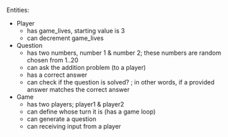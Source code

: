 Entities:
- Player
  - has game_lives, starting value is 3
  - can decrement game_lives
- Question
  - has two numbers, number 1 & number 2; these numbers are random chosen from 1..20
  - can ask the addition problem (to a player)
  - has a correct answer
  - can check if the question is solved? ; in other words, if a provided answer matches the correct answer
- Game
  - has two players; player1 & player2
  - can define whose turn it is (has a game loop)
  - can generate a question
  - can receiving input from a player
